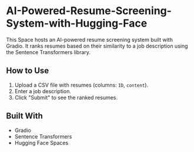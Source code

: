 # AI-Powered-Resume-Screening-System-with-Hugging-Face

This Space hosts an AI-powered resume screening system built with Gradio. It ranks resumes based on their similarity to a job description using the Sentence Transformers library.

## How to Use
1. Upload a CSV file with resumes (columns: `ID`, `content`).
2. Enter a job description.
3. Click "Submit" to see the ranked resumes.

## Built With
- Gradio
- Sentence Transformers
- Hugging Face Spaces
